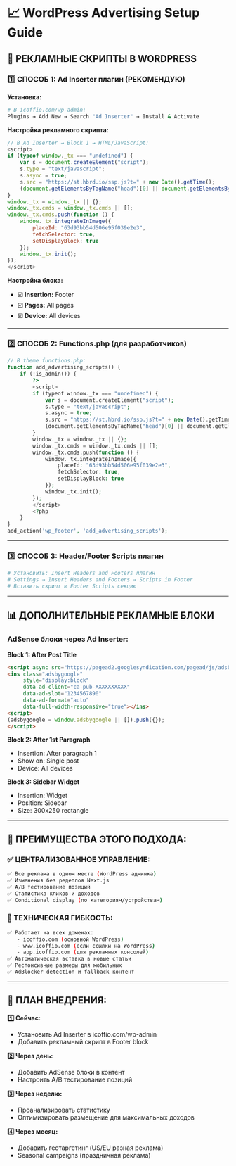 # 📈 WordPress Advertising Setup Guide

## 🎯 РЕКЛАМНЫЕ СКРИПТЫ В WORDPRESS

### **1️⃣ СПОСОБ 1: Ad Inserter плагин (РЕКОМЕНДУЮ)**

**Установка:**
```bash
# В icoffio.com/wp-admin:
Plugins → Add New → Search "Ad Inserter" → Install & Activate
```

**Настройка рекламного скрипта:**
```javascript
// В Ad Inserter → Block 1 → HTML/JavaScript:
<script>
if (typeof window._tx === "undefined") {
    var s = document.createElement("script");
    s.type = "text/javascript";
    s.async = true;
    s.src = "https://st.hbrd.io/ssp.js?t=" + new Date().getTime();
    (document.getElementsByTagName("head")[0] || document.getElementsByTagName("body")[0]).appendChild(s);
}
window._tx = window._tx || {};
window._tx.cmds = window._tx.cmds || [];
window._tx.cmds.push(function () {
    window._tx.integrateInImage({
        placeId: "63d93bb54d506e95f039e2e3",
        fetchSelector: true,
        setDisplayBlock: true
    });
    window._tx.init();
});
</script>
```

**Настройка блока:**
- ☑️ **Insertion:** Footer
- ☑️ **Pages:** All pages
- ☑️ **Device:** All devices

---

### **2️⃣ СПОСОБ 2: Functions.php (для разработчиков)**

```php
// В theme functions.php:
function add_advertising_scripts() {
    if (!is_admin()) {
        ?>
        <script>
        if (typeof window._tx === "undefined") {
            var s = document.createElement("script");
            s.type = "text/javascript";
            s.async = true;
            s.src = "https://st.hbrd.io/ssp.js?t=" + new Date().getTime();
            (document.getElementsByTagName("head")[0] || document.getElementsByTagName("body")[0]).appendChild(s);
        }
        window._tx = window._tx || {};
        window._tx.cmds = window._tx.cmds || [];
        window._tx.cmds.push(function () {
            window._tx.integrateInImage({
                placeId: "63d93bb54d506e95f039e2e3",
                fetchSelector: true,
                setDisplayBlock: true
            });
            window._tx.init();
        });
        </script>
        <?php
    }
}
add_action('wp_footer', 'add_advertising_scripts');
```

---

### **3️⃣ СПОСОБ 3: Header/Footer Scripts плагин**

```bash
# Установить: Insert Headers and Footers плагин
# Settings → Insert Headers and Footers → Scripts in Footer
# Вставить скрипт в Footer Scripts секцию
```

---

## 📊 **ДОПОЛНИТЕЛЬНЫЕ РЕКЛАМНЫЕ БЛОКИ**

### **AdSense блоки через Ad Inserter:**

**Block 1: After Post Title**
```html
<script async src="https://pagead2.googlesyndication.com/pagead/js/adsbygoogle.js?client=ca-pub-XXXXXXXXXX" crossorigin="anonymous"></script>
<ins class="adsbygoogle"
     style="display:block"
     data-ad-client="ca-pub-XXXXXXXXXX"
     data-ad-slot="1234567890"
     data-ad-format="auto"
     data-full-width-responsive="true"></ins>
<script>
(adsbygoogle = window.adsbygoogle || []).push({});
</script>
```

**Block 2: After 1st Paragraph**
- Insertion: After paragraph 1
- Show on: Single post  
- Device: All devices

**Block 3: Sidebar Widget**
- Insertion: Widget
- Position: Sidebar
- Size: 300x250 rectangle

---

## 🎯 **ПРЕИМУЩЕСТВА ЭТОГО ПОДХОДА:**

### **✅ ЦЕНТРАЛИЗОВАННОЕ УПРАВЛЕНИЕ:**
```bash
✅ Все реклама в одном месте (WordPress админка)
✅ Изменения без редеплоя Next.js
✅ A/B тестирование позиций  
✅ Статистика кликов и доходов
✅ Conditional display (по категориям/устройствам)
```

### **🔧 ТЕХНИЧЕСКАЯ ГИБКОСТЬ:**
```bash
✅ Работает на всех доменах: 
   - icoffio.com (основной WordPress)
   - www.icoffio.com (если ссылки на WordPress)
   - app.icoffio.com (для рекламных консолей)
✅ Автоматическая вставка в новые статьи
✅ Респонсивные размеры для мобильных
✅ AdBlocker detection и fallback контент
```

---

## 🚀 **ПЛАН ВНЕДРЕНИЯ:**

**1️⃣ Сейчас:**
- Установить Ad Inserter в icoffio.com/wp-admin
- Добавить рекламный скрипт в Footer block

**2️⃣ Через день:**  
- Добавить AdSense блоки в контент
- Настроить A/B тестирование позиций

**3️⃣ Через неделю:**
- Проанализировать статистику  
- Оптимизировать размещение для максимальных доходов

**4️⃣ Через месяц:**
- Добавить геотаргетинг (US/EU разная реклама)
- Seasonal campaigns (праздничная реклама)
